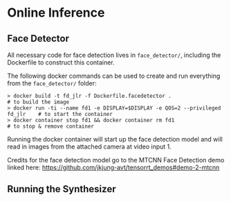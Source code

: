 # Online Inference

## Face Detector

All necessary code for face detection lives in `face_detector/`, including the Dockerfile to construct this container. 

The following docker commands can be used to create and run everything from the `face_detector/` folder:
```
> docker build -t fd_jlr -f Dockerfile.facedetector .                           # to build the image
> docker run -ti --name fd1 -e DISPLAY=$DISPLAY -e QOS=2 --privileged fd_jlr    # to start the container
> docker container stop fd1 && docker container rm fd1                          # to stop & remove container
```

Running the docker container will start up the face detection model and will read in images from the attached camera at video input 1. 

Credits for the face detection model go to the MTCNN Face Detection demo linked here: https://github.com/jkjung-avt/tensorrt_demos#demo-2-mtcnn


## Running the Synthesizer

